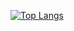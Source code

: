 [![Top Langs](https://github-readme-stats.vercel.app/api/top-langs/?username=NSuer)](https://github.com/anuraghazra/github-readme-stats)
